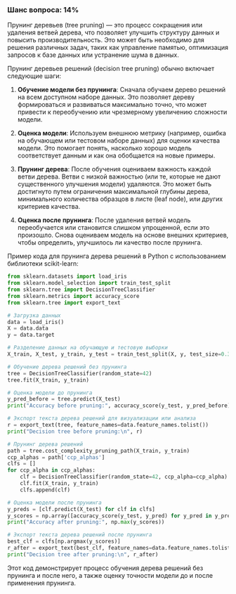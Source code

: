 ### Шанс вопроса: 14%

Прунинг деревьев (tree pruning) — это процесс сокращения или удаления ветвей дерева, что позволяет улучшить структуру данных и повысить производительность. Это может быть необходимо для решения различных задач, таких как управление памятью, оптимизация запросов к базе данных или устранение шума в данных.

Прунинг деревьев решений (decision tree pruning) обычно включает следующие шаги:

1. **Обучение модели без прунинга**: Сначала обучаем дерево решений на всем доступном наборе данных. Это позволяет дереву формироваться и развиваться максимально точно, что может привести к переобучению или чрезмерному увеличению сложности модели.

2. **Оценка модели**: Используем внешнюю метрику (например, ошибка на обучающем или тестовом наборе данных) для оценки качества модели. Это помогает понять, насколько хорошо модель соответствует данным и как она обобщается на новые примеры.

3. **Прунинг дерева**: После обучения оцениваем важность каждой ветви дерева. Ветви с низкой важностью (или те, которые не дают существенного улучшения модели) удаляются. Это может быть достигнуто путем ограничения максимальной глубины дерева, минимального количества образцов в листе (leaf node), или других критериев качества.

4. **Оценка после прунинга**: После удаления ветвей модель переобучается или становится слишком упрощенной, если это произошло. Снова оцениваем модель на основе внешних критериев, чтобы определить, улучшилось ли качество после прунинга.

Пример кода для прунинга дерева решений в Python с использованием библиотеки scikit-learn:

```python
from sklearn.datasets import load_iris
from sklearn.model_selection import train_test_split
from sklearn.tree import DecisionTreeClassifier
from sklearn.metrics import accuracy_score
from sklearn.tree import export_text

# Загрузка данных
data = load_iris()
X = data.data
y = data.target

# Разделение данных на обучающую и тестовую выборки
X_train, X_test, y_train, y_test = train_test_split(X, y, test_size=0.3, random_state=42)

# Обучение дерева решений без прунинга
tree = DecisionTreeClassifier(random_state=42)
tree.fit(X_train, y_train)

# Оценка модели до прунинга
y_pred_before = tree.predict(X_test)
print("Accuracy before pruning:", accuracy_score(y_test, y_pred_before))

# Экспорт текста дерева решений для визуализации или анализа
r = export_text(tree, feature_names=data.feature_names.tolist())
print("Decision tree before pruning:\n", r)

# Прунинг дерева решений
path = tree.cost_complexity_pruning_path(X_train, y_train)
ccp_alphas = path['ccp_alphas']
clfs = []
for ccp_alpha in ccp_alphas:
    clf = DecisionTreeClassifier(random_state=42, ccp_alpha=ccp_alpha)
    clf.fit(X_train, y_train)
    clfs.append(clf)

# Оценка модели после прунинга
y_preds = [clf.predict(X_test) for clf in clfs]
y_scores = np.array([accuracy_score(y_test, y_pred) for y_pred in y_preds])
print("Accuracy after pruning:", np.max(y_scores))

# Экспорт текста дерева решений после прунинга
best_clf = clfs[np.argmax(y_scores)]
r_after = export_text(best_clf, feature_names=data.feature_names.tolist())
print("Decision tree after pruning:\n", r_after)
```

Этот код демонстрирует процесс обучения дерева решений без прунинга и после него, а также оценку точности модели до и после применения прунинга.